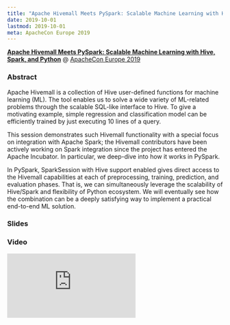 ```yaml
---
title: "Apache Hivemall Meets PySpark: Scalable Machine Learning with Hive, Spark, and Python"
date: 2019-10-01
lastmod: 2019-10-01
meta: ApacheCon Europe 2019
---
```


<b><a href="https://aceu19.apachecon.com/session/apache-hivemall-meets-pyspark-scalable-machine-learning-hive-spark-and-python" target="_blank" rel="noopener">Apache Hivemall Meets PySpark: Scalable Machine Learning with Hive, Spark, and Python</a></b> @ <a href="https://aceu19.apachecon.com"  target="_blank" rel="noopener">ApacheCon Europe 2019</a>

### Abstract

Apache Hivemall is a collection of Hive user-defined functions for machine learning (ML). The tool enables us to solve a wide variety of ML-related problems through the scalable SQL-like interface to Hive. To give a motivating example, simple regression and classification model can be efficiently trained by just executing 10 lines of a query.

This session demonstrates such Hivemall functionality with a special focus on integration with Apache Spark; the Hivemall contributors have been actively working on Spark integration since the project has entered the Apache Incubator. In particular, we deep-dive into how it works in PySpark. 

In PySpark, SparkSession with Hive support enabled gives direct access to the Hivemall capabilities at each of preprocessing, training, prediction, and evaluation phases. That is, we can simultaneously leverage the scalability of Hive/Spark and flexibility of Python ecosystem. We will eventually see how the combination can be a deeply satisfying way to implement a practical end-to-end ML solution.

### Slides

<script async class="speakerdeck-embed" data-id="f6c6ade94b9a41b7b0ba5c5db5da8e1c" data-ratio="1.77777777777778" src="//speakerdeck.com/assets/embed.js"></script>

### Video

<span class="iframe-container">
    <iframe src="https://www.youtube.com/embed/9FPrb6vYRqI" frameborder="0" allow="accelerometer; autoplay; encrypted-media; gyroscope; picture-in-picture" allowfullscreen></iframe>
</span>